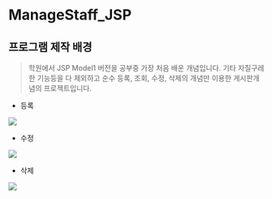 # ManageStaff_JSP

## 프로그램 제작 배경

> 학원에서 JSP Model1 버전을 공부중 가장 처음 배운 개념입니다. 기타 자질구레한 기능등을 다 제외하고 순수 등록, 조회, 수정, 삭제의 개념만 이용한 게시판개념의 프로젝트입니다.

* 등록
<img src="https://user-images.githubusercontent.com/79797179/181730626-bf237456-450f-4d60-ad43-0570fb3e695b.gif">

* 수정
<img src="https://user-images.githubusercontent.com/79797179/181730874-8a91e611-9a0b-43cf-9072-ed71b772ac0c.gif">

* 삭제
<img src="https://user-images.githubusercontent.com/79797179/181731334-cdfa7508-0c20-4496-abaa-db631bebb26f.gif">
